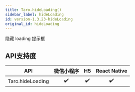 ```yaml
---
title: Taro.hideLoading()
sidebar_label: hideLoading
id: version-1.3.23-hideLoading
original_id: hideLoading
---
```



隐藏 loading 提示框



## API支持度


| API | 微信小程序 | H5 | React Native |
| :-: | :-: | :-: | :-: |
| Taro.hideLoading | ✔️ | ✔️ | ✔️ |

